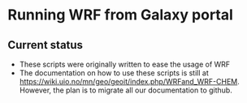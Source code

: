 # Running WRF from Galaxy portal

## Current status

- These scripts were originally written to ease the usage of WRF
- The documentation on how to use these scripts is still at https://wiki.uio.no/mn/geo/geoit/index.php/WRFand_WRF-CHEM. 
  However, the plan is to migrate all our documentation to github.
  
